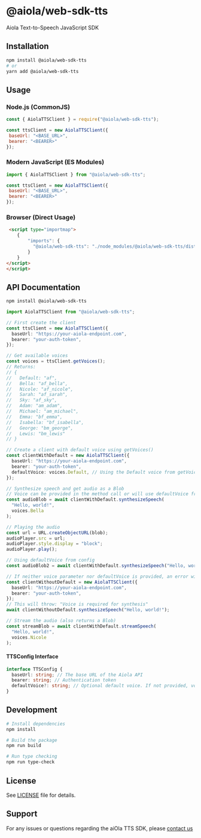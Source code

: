 # @aiola/web-sdk-tts

Aiola Text-to-Speech JavaScript SDK

## Installation

```bash
npm install @aiola/web-sdk-tts
# or
yarn add @aiola/web-sdk-tts
```

## Usage

### Node.js (CommonJS)

```javascript
const { AiolaTTSClient } = require("@aiola/web-sdk-tts");

const ttsClient = new AiolaTTSClient({
 baseUrl: "<BASE_URL>",
 bearer: "<BEARER>"
});
```

### Modern JavaScript (ES Modules)

```javascript
import { AiolaTTSClient } from "@aiola/web-sdk-tts";

const ttsClient = new AiolaTTSClient({
 baseUrl: "<BASE_URL>",
 bearer: "<BEARER>"
});
```

### Browser (Direct Usage)

```html
 <script type="importmap">
    {
        "imports": {
          "@aiola/web-sdk-tts": "./node_modules/@aiola/web-sdk-tts/dist/bundle/index.js"
        }
    }
</script>
</script>
```

## API Documentation

```bash
npm install @aiola/web-sdk-tts
```

```typescript
import AiolaTTSClient from "@aiola/web-sdk-tts";

// First create the client
const ttsClient = new AiolaTTSClient({
  baseUrl: "https://your-aiola-endpoint.com",
  bearer: "your-auth-token",
});

// Get available voices
const voices = ttsClient.getVoices();
// Returns:
// {
//   Default: "af",
//   Bella: "af_bella",
//   Nicole: "af_nicole",
//   Sarah: "af_sarah",
//   Sky: "af_sky",
//   Adam: "am_adam",
//   Michael: "am_michael",
//   Emma: "bf_emma",
//   Isabella: "bf_isabella",
//   George: "bm_george",
//   Lewis: "bm_lewis"
// }

// Create a client with default voice using getVoices()
const clientWithDefault = new AiolaTTSClient({
  baseUrl: "https://your-aiola-endpoint.com",
  bearer: "your-auth-token",
  defaultVoice: voices.Default, // Using the Default voice from getVoices()
});

// Synthesize speech and get audio as a Blob
// Voice can be provided in the method call or will use defaultVoice from config
const audioBlob = await clientWithDefault.synthesizeSpeech(
  "Hello, world!",
  voices.Bella
);

// Playing the audio 
const url = URL.createObjectURL(blob);
audioPlayer.src = url;
audioPlayer.style.display = "block";
audioPlayer.play();

// Using defaultVoice from config
const audioBlob2 = await clientWithDefault.synthesizeSpeech("Hello, world!");

// If neither voice parameter nor defaultVoice is provided, an error will be thrown
const clientWithoutDefault = new AiolaTTSClient({
  baseUrl: "https://your-aiola-endpoint.com",
  bearer: "your-auth-token",
});
// This will throw: "Voice is required for synthesis"
await clientWithoutDefault.synthesizeSpeech("Hello, world!");

// Stream the audio (also returns a Blob)
const streamBlob = await clientWithDefault.streamSpeech(
  "Hello, world!",
  voices.Nicole
);
```

#### TTSConfig Interface

```typescript
interface TTSConfig {
  baseUrl: string; // The base URL of the Aiola API
  bearer: string; // Authentication token
  defaultVoice?: string; // Optional default voice. If not provided, voice must be specified in method calls
}
```

## Development

```bash
# Install dependencies
npm install

# Build the package
npm run build

# Run type checking
npm run type-check
```

## License

See [LICENSE](LICENSE) file for details.

## Support

For any issues or questions regarding the aiOla TTS SDK, please [contact us](https://aiOla.ai/contact/)

